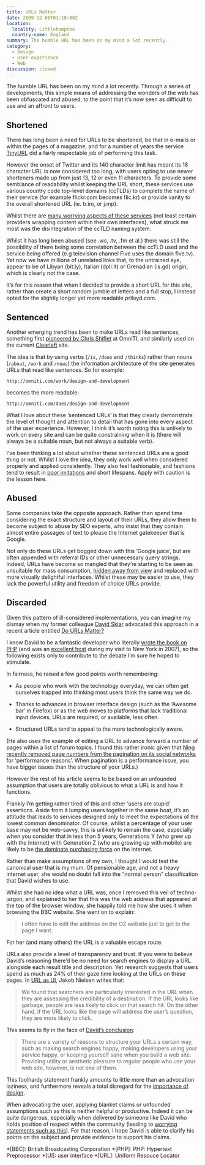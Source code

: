 ```yaml
---
title: URLs Matter
date: 2009-12-06T01:18:00Z
location:
  locality: Littlehampton
  country-name: England
summary: The humble URL has been on my mind a lot recently.
category:
  - Design
  - User experience
  - Web
discussion: closed
---
```

The humble URL has been on my mind a lot recently. Through a series of developments, this simple means of addressing the wonders of the web has been obfuscated and abused, to the point that it’s now seen as difficult to use and an affront to users.

## Shortened

There has long been a need for URLs to be shortened, be that in e-mails or within the pages of a magazine, and for a number of years the service [TinyURL][1] did a fairly respectable job of performing this task.

However the onset of Twitter and its 140 character limit has meant its 18 character URL is now considered too long, with users opting to use newer shorteners made up from just 13, 12 or even 11 characters. To provide some semblance of readability whilst keeping the URL short, these services use various country code top-level domains (ccTLDs) to complete the name of their service (for example flickr.com becomes flic.kr) or provide vanity to the overall shortened URL (ie. tr.im, or j.mp).

Whilst there are [many worrying aspects of these services][2] (not least certain providers wrapping content within their own interfaces), what struck me most was the disintegration of the ccTLD naming system.

Whilst it has long been abused (see .ws, .tv, .fm et al.) there was still the possibility of there being some correlation between the ccTLD used and the service being offered (e.g television channel Five uses the domain five.tv). Yet now we have millions of unrelated links that, to the untrained eye, appear to be of Libyan (bit.ly), Italian (dplr.it) or Grenadian (is.gd) origin, which is clearly not the case.

It’s for this reason that when I decided to provide a short URL for this site, rather than create a short random jumble of letters and a full stop, I instead opted for the slightly longer yet more readable prlloyd.com.

## Sentenced

Another emerging trend has been to make URLs read like sentences, something first [pioneered by Chris Shiflet][3] at OmniTI, and similarly used on the current [Clearleft][4] site.

The idea is that by using verbs (`/is`, `/does` and `/thinks`) rather than nouns (`/about`, `/work` and `/news`) the information architecture of the site generates URLs that read like sentences. So for example:

    http://omniti.com/work/design-and-development

becomes the more readable:

    http://omniti.com/does/design-and-development

What I love about these ‘sentenced URLs’ is that they clearly demonstrate the level of thought and attention to detail that has gone into every aspect of the user experience. However, I think it’s worth noting this is unlikely to work on every site and can be quite constraining when it is (there will always be a suitable noun, but not always a suitable verb).

I’ve been thinking a lot about whether these sentenced URLs are a good thing or not. Whilst I love the idea, they only work well when considered properly and applied consistently. They also feel fashionable, and fashions tend to result in [poor imitations][5] and short lifespans. Apply with caution is the lesson here.

## Abused

Some companies take the opposite approach. Rather than spend time considering the exact structure and layout of their URLs, they allow them to become subject to abuse by SEO experts, who insist that they contain almost entire passages of text to please the Internet gatekeeper that is Google.

Not only do these URLs get bogged down with this ‘Google juice’, but are often appended with referral IDs or other unnecessary query strings. Indeed, URLs have become so mangled that they’re starting to be seen as unsuitable for mass consumption, [hidden away from view][6] and replaced with more visually delightful interfaces. Whilst these may be easier to use, they lack the powerful utility and freedom of choice URLs provide.

## Discarded

Given this pattern of ill-considered implementations, you can imagine my dismay when my former colleague [David Sklar][7] advocated this approach in a recent article entitled [Do URLs Matter?][8]

I know David to be a fantastic developer who literally [wrote the book on PHP][9] (and was an [excellent host][10] during my visit to New York in 2007), so the following exists only to contribute to the debate I’m sure he hoped to stimulate.

In fairness, he raised a few good points worth remembering:

* As people who work with the technology everyday, we can often get ourselves trapped into thinking most users think the same way we do.

* Thanks to advances in browser interface design (such as the ‘Awesome bar’ in Firefox) or as the web moves to platforms that lack traditional input devices, URLs are required, or available, less often.

* Structured URLs tend to appeal to the more technologically aware.

(He also uses the example of editing a URL to advance forward a number of pages within a list of forum topics. I found this rather ironic given that [Ning recently removed page numbers from the pagination on its social networks][11] for ‘performance reasons’. When pagination is a performance issue, you have bigger issues than the structure of your URLs.)

However the rest of his article seems to be based on an unfounded assumption that users are totally oblivious to what a URL is and how it functions.

Frankly I’m getting rather tired of this and other ‘users are stupid’ assertions. Aside from it lumping users together in the same boat, it’s an attitude that leads to services designed only to meet the expectations of the lowest common denominator. Of course, whilst a percentage of your user base may not be web-savvy, this is unlikely to remain the case, especially when you consider that in less than 5 years, Generations Y (who grew up with the Internet) with Generation Z (who are growing up with mobile) are likely to be [the dominate purchasing force][12] on the internet.

Rather than make assumptions of my own, I thought I would test the canonical user that is my mum. Of pensionable age, and not a heavy internet user, she would no doubt fall into the “normal person” classification that David wishes to use.

Whilst she had no idea what a URL was, once I removed this veil of techno-jargon, and explained to her that this was the web address that appeared at the top of the browser window, she happily told me how she uses it when browsing the BBC website. She went on to explain:

> I often have to edit the address on the O2 website just to get to the page I want.

For her (and many others) the URL is a valuable escape route.

URLs also provide a level of transparency and trust. If you were to believe David’s reasoning there’d be no need for search engines to display a URL alongside each result title and description. Yet research suggests that users spend as much as 24% of their gaze time looking at the URLs on these pages. In [URL as UI][13], Jakob Nielsen writes that:

> We found that searchers are particularly interested in the URL when they are assessing the credibility of a destination. If the URL looks like garbage, people are less likely to click on that search hit. On the other hand, if the URL looks like the page will address the user’s question, they are more likely to click.

This seems to fly in the face of [David’s conclusion][8]:

> There are a variety of reasons to structure your URLs a certain way, such as making search engines happy, making developers using your service happy, or keeping yourself sane when you build a web site. Providing utility or aesthetic pleasure to regular people who use your web site, however, is not one of them.

This foolhardy statement frankly amounts to little more than an advocation laziness, and furthermore reveals a total disregard for the [importance of design][14].

When advocating the user, applying blanket claims or unfounded assumptions such as this is neither helpful or productive. Indeed it can be quite dangerous, especially when delivered by someone like David who holds position of respect within the community (leading to [worrying statements such as this][15]). For that reason, I hope David is able to clarify his points on the subject and provide evidence to support his claims.

[1]: http://tinyurl.com/
[2]: https://adactio.com/journal/1566/
[3]: http://shiflett.org/blog/2008/mar/urls-can-be-beautiful
[4]: https://clearleft.com/
[5]: http://www.fullcreammilk.co.uk/thinking/about/url_abc/
[6]: http://factoryjoe.com/blog/2009/11/16/the-death-of-the-url/
[7]: http://www.sklar.com/
[8]: http://phpadvent.org/2009/do-urls-matter-by-david-sklar
[9]: http://oreilly.com/catalog/9780596101015
[10]: https://www.flickr.com/photos/paulrobertlloyd/4103413557/in/set-72157622922469188/
[11]: http://blog.ning.com/2009/11/small-changes-with-a-big-punch-coming-next-week.html
[12]: http://2009.dconstruct.org/podcast/mobiledesign/
[13]: http://www.useit.com/alertbox/990321.html
[14]: http://jnd.org/dn.mss/emotion_design_attractive_things_work_better.html
[15]: https://twitter.com/pereverzev/status/6336346853

*[BBC]: British Broadcasting Corporation
*[PHP]: PHP: Hypertext Preprocessor
*[UI]: user interface
*[URL]: Uniform Resouce Locator
